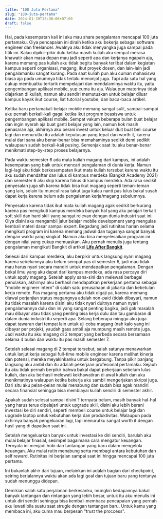 ```yaml
---
title: "100 Juta Pertama"
slug: "100-juta-pertama"
date: 2024-01-30T13:30:06+07:00
draft: false
---
```


Hai, pada kesempatan kali ini aku mau share pengalaman mencapai 100 juta pertamaku. Oiya pencapaian ini diraih ketika aku bekerja sebagai software engineer dan freelancer. Awalnya aku tidak menyangka juga sampai pada titik ini. Kalau dipikir-pikir dulu ketika masih kuliah aku sempat merasa khawatir akan masa depan mau jadi seperti apa dan kerjanya ngapain aja, karena memang pas kuliah aku tidak begitu banyak terlibat dalam kegiatan kampus seperti organisasi, magang, ikut proyek dosen, dan lain-lain jadi pengalamanku sangat kurang. Pada saat kuliah pun aku cuman mahasiswa biasa aja pada umumnya tidak terlalu menonjol juga. Tapi ada satu hal yang cukup membuatku tertarik mempelajari dan mendalaminya waktu itu, yaitu pengembangan aplikasi mobile, yup cuma itu aja. Walaupun materinya tidak diajarkan di kuliah, namun aku sendiri memutuskan untuk belajar diluar kampus kayak ikut course, liat tutorial youtube, dan baca-baca artikel.

Ketika baru pertamakali belajar mobile memang sangat sulit, sampai-sampai aku pernah berkali-kali gagal ketika ikut program beasiswa untuk pengembangan aplikasi mobile. Sempat vakum beberapa bulan buat belajar dan ingin nyerah aja buat ganti belajar yang lain, namun kok masih penasaran aja, akhirnya aku berani invest untuk keluar duit buat beli course lagi dan menurutku itu adalah keputusan yang tepat dan worth it, karena mulai dari sana aku benar-benar bisa memahaminya sedikit demi sedikit walaupaun sudah berkali-kali pusing. Semenjak saat itu aku benar-benar menikmati step-by-step proses belajarnya.

Pada waktu semester 6 ada mata kuliah magang dari kampus, ini adalah kesempatan yang baik untuk mencari pengalaman di dunia kerja. Namun lagi-lagi aku tidak berkesempatan ikut mata kuliah tersebut karena waktu itu aku sudah mendaftar dan lulus di kampus merdeka (Bangkit Academy 2021) dan semester 6 aku skip karena fokus di kampus merdeka. Ada rasa sedikit penyesalan juga sih karena tidak bisa ikut magang seperti teman-teman yang lain, selain itu muncul rasa takut juga kalau nanti pas lulus bakal susah dapat kerja karena belum ada pengalaman kerja/magang sebelumnya.

Penyesalan karena tidak ikut mata kuliah magang agak sedikit berkurang karena pas mengikuti kampus merdeka banyak hal yang aku pelajari terkait soft skill dan hard skill yang sangat relevan dengan dunia industri saat ini. Oiya disini aku mengambil jalur belajar mobile development yang mengulas kembali materi dasar sampai expert. Begadang jadi rutinitas harian selama mengikuti program ini karena memang jadwal dan tugasnya sangat banyak dengan waktu yang singkat. Namun aku bisa menyelesaikan program ini dengan nilai yang cukup memuaskan. Aku pernah menulis juga tentang pengalaman mengikuti Bangkit di artikel **[Life After Bangkit](https://ahmadsufyan.my.id/bangkit-academy/)**.

Selesai dari kampus merdeka, aku berpikir untuk langsung nyari magang karena sebelumnya aku belum sempat pas di semester 6, jadi mau tidak mau harus nyari secara mandiri untuk mendapatkan pengalaman. Dengan bekal ilmu yang aku dapat dari kampus merdeka, ada rasa percaya diri untuk apply magang. Setelah apply sana-sini dan melewati berbagai penolakan, akhirnya aku berhasil mendapatkan perkerjaan pertama sebagai "mobile engineer intern" di salah satu perusahaan di jakarta dan kebetulan kerja remote. Pas magang pertama aku tidak digaji ya, karena memang diawal perjanjian status magangnya adalah non-paid (tidak dibayar), namun itu tidak masalah karena disini aku tidak nyari duitnya namun nyari pengalamannya dulu dan ini yang sangat penting bagiku, jadi gak masalah mau dibayar atau tidak yang penting bisa kerja dulu dan tau gambaran di dalam dunia industri itu seperti apa. Selang beberapa minggu aku juga dapat tawaran dari tempat lain untuk uji coba magang (nah kalo yang ini dibayar per projek), yaudah gass ambil aja mumpung masih remote juga. Jadi waktu itu aku magang di 2 tempat yang berbeda secara bersamaan selama 4 bulan dan waktu itu pas masih semester 7.

Setelah selesai magang di 2 tempat tersebut, salah satunya menawarkan untuk lanjut kerja sebagai full-time mobile engineer karena melihat kinerja dan potensi, mereka meyakinkanku untuk bergabung. Tanpa pikir panjang langsung aku ambil dan itu adalah pekerjaan profesional pertamaku. Sejauh itu aku tidak pernah berpikir bahwa bakal dapat pekerjaan sebelum lulus kuliah, dan aku berhasil melewati kekhawatiran di awal kuliah dan aku menikmatinya walaupun ketika bekerja aku sambil mengerjakan skripsi juga. Dari situ aku pelan-pelan mulai menabung dan sudah bisa agak mandiri secara finansial sehingga bisa membiayai kuliah sendiri di semester akhir.

Apakah sudah selesai sampai disini ? ternyata belum, masih banyak hal-hal yang harus terus dipelajari untuk upgrade skill, disini aku lebih berani investasi ke diri sendiri, seperti membeli course untuk belajar lagi dan upgrade laptop untuk kebutuhan kerja dan produktivitas. Walaupun pada akhirnya banyak pengeluaran lagi, tapi menurutku sangat worth it dengan hasil yang di dapatkan saat ini.

Setelah mengeluarkan banyak untuk investasi ke diri sendiri, barulah aku mulai belajar finasial, sesimpel bagaimana cara mengatur keuangan. Ternyata ini menjadi hobi dan tantangan yang baru dalam mengelola keuangan. Aku mulai rutin menabung serta membagi antara kebutuhan dan self reward. Rutinitas ini berjalan sampai saat ini hingga mencapai 100 juta pertama.

Ini bukanlah akhir dari tujuan, melainkan ini adalah bagian dari checkpoint, seiring berjalannya waktu akan ada lagi goal dan tujuan baru yang tentunya sudah menunggu didepan.

Demikian salah satu perjalanan berkesanku, mungkin kedapannya bakal banyak tantangan dan rintangan yang lebih besar, untuk itu aku menulis ini untuk diri sendiri sehingga bisa kembali membaca pencapaian yang pernah aku lewati bila suatu saat strugle dengan tantangan baru. Untuk kamu yang membaca ini, aku cuma mau berpesan "trust the proccess".
